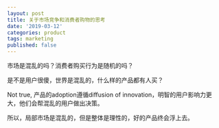 ```yaml
---
layout: post
title: 关于市场竞争和消费者购物的思考
date: '2019-03-12'
categories: product
tags: marketing
published: false
---
```


市场是混乱的吗？消费者购买行为是随机的吗？

是不是用户很傻，世界是混乱的，什么样的产品都有人买？

Not true, 产品的adoption遵循diffusion of innovation，明智的用户影响力更大，他们会帮混乱的用户做出决策。

所以，局部市场是混乱的，但是整体是理性的，好的产品终会浮上去。

